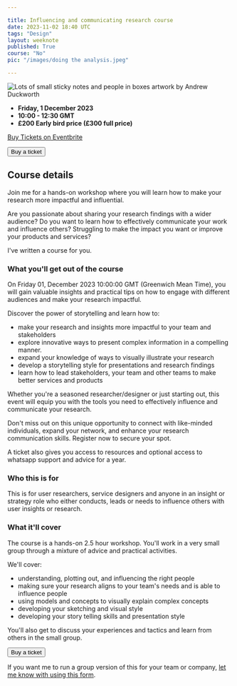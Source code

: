 ```yaml
---

title: Influencing and communicating research course
date: 2023-11-02 18:40 UTC
tags: "Design"
layout: weeknote
published: True
course: "No"
pic: "/images/doing the analysis.jpeg"

---
```


<div class="ticket-box ticket-box__no-outer">

<img src="/images/doing the analysis cropped.png" alt="Lots of small sticky notes and people in boxes artwork by Andrew Duckworth"/>

<ul class="unstyled">
    <li><strong><date class="date-info__full-datetime">Friday, 1 December 2023</date></strong></li>
    <li><strong><time class="p date-info__full-datetime">10:00 - 12:30 GMT</time></strong></li>
    <li><strong><span>£200 Early bird price (£300 full price)</span></strong></li>
</ul>

<!-- Noscript content for added SEO -->
<noscript><a href="https://www.eventbrite.co.uk/e/influencing-and-communicating-research-registration-750744837017" rel="noopener noreferrer" target="_blank">Buy Tickets on Eventbrite</a></noscript>
<!-- You can customise this button any way you like -->
<button id="eventbrite-widget-modal-trigger-750744837017" type="button">Buy a ticket</button>


<script src="https://www.eventbrite.co.uk/static/widgets/eb_widgets.js"></script>

<script type="text/javascript">
    var exampleCallback = function() {
    console.log('Order complete!');
    };

    window.EBWidgets.createWidget({
    widgetType: 'checkout',
    eventId: '750744837017',
    modal: true,
    modalTriggerElementId: 'eventbrite-widget-modal-trigger-750744837017',
    onOrderComplete: exampleCallback
    });
</script>

</div>

## Course details

Join me for a hands-on workshop where you will learn how to make your research more impactful and influential.

Are you passionate about sharing your research findings with a wider audience? Do you want to learn how to effectively communicate your work and influence others? Struggling to make the impact you want or improve your products and services?

I've written a course for you.

### What you'll get out of the course

On Friday 01, December 2023 10:00:00 GMT (Greenwich Mean Time), you will gain valuable insights and practical tips on how to engage with different audiences and make your research impactful.

Discover the power of storytelling and learn how to:

- make your research and insights more impactful to your team and stakeholders
- explore innovative ways to present complex information in a compelling manner.
- expand your knowledge of ways to visually illustrate your research
- develop a storytelling style for presentations and research findings
- learn how to lead stakeholders, your team and other teams to make better services and products

Whether you're a seasoned researcher/designer or just starting out, this event will equip you with the tools you need to effectively influence and communicate your research.

Don't miss out on this unique opportunity to connect with like-minded individuals, expand your network, and enhance your research communication skills. Register now to secure your spot.

A ticket also gives you access to resources and optional access to whatsapp support and advice for a year.

### Who this is for

This is for user researchers, service designers and anyone in an insight or strategy role who either conducts, leads or needs to influence others with user insights or research.

### What it'll cover

The course is a hands-on 2.5 hour workshop. You'll work in a very small group through a mixture of advice and practical activities.

We'll cover:

- understanding, plotting out, and influencing the right people
- making sure your research aligns to your team's needs and is able to influence people
- using models and concepts to visually explain complex concepts
- developing your sketching and visual style
- developing your story telling skills and presentation style

You'll also get to discuss your experiences and tactics and learn from others in the small group.

<button id="eventbrite-widget-modal-trigger-750744837017" type="button">Buy a ticket</button>

If you want me to run a group version of this for your team or company, [let me know with using this form](https://forms.gle/Y9UwPcxnSazTkzLF6).